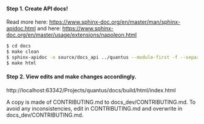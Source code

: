 #### Step 1. Create API docs!
Read more here: https://www.sphinx-doc.org/en/master/man/sphinx-apidoc.html and here: https://www.sphinx-doc.org/en/master/usage/extensions/napoleon.html
```bash
$ cd docs
$ make clean
$ sphinx-apidoc -o source/docs_api ../quantus --module-first -f --separate
$ make html
```

#### Step 2. View edits and make changes accordingly.
http://localhost:63342/Projects/quantus/docs/build/html/index.html

A copy is made of CONTRIBUTING.md to docs_dev/CONTRIBUTING.md. To avoid any inconsistencies, edit in CONTRIBUTING.md and overwrite in docs_dev/CONTRIBUTING.md.